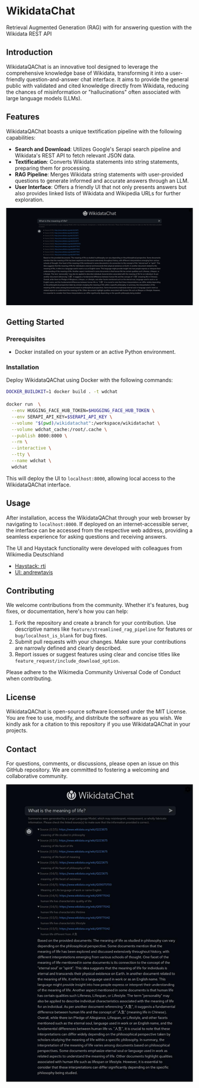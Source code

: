 # WikidataChat
Retrieval Augmented Generation (RAG) with for answering question with the Wikidata REST API

## Introduction
WikidataQAChat is an innovative tool designed to leverage the comprehensive knowledge base of Wikidata, transforming it into a user-friendly question-and-answer chat interface. It aims to provide the general public with validated and cited knowledge directly from Wikidata, reducing the chances of misinformation or "hallucinations" often associated with large language models (LLMs).

## Features
WikidataQAChat boasts a unique textification pipeline with the following capabilities:
- **Search and Download**: Utilizes Google's Serapi search pipeline and Wikidata's REST API to fetch relevant JSON data.
- **Textification**: Converts Wikidata statements into string statements, preparing them for processing.
- **RAG Pipeline**: Merges Wikidata string statements with user-provided questions to generate informed and accurate answers through an LLM.
- **User Interface**: Offers a friendly UI that not only presents answers but also provides linked lists of Wikidata and Wikipedia URLs for further exploration.

![Wikidata and the Meaning of Life](https://github.com/exowanderer/WikidataChat/blob/main/images/wikidatachat_meaning_of_life_example_mar25_2024.png?raw=true)

## Getting Started

### Prerequisites
- Docker installed on your system or an active Python environment.

### Installation
Deploy WikidataQAChat using Docker with the following commands:
```bash
DOCKER_BUILDKIT=1 docker build . -t wdchat

docker run  \
  --env HUGGING_FACE_HUB_TOKEN=$HUGGING_FACE_HUB_TOKEN \
  --env SERAPI_API_KEY=$SERAPI_API_KEY \
  --volume "$(pwd)/wikidatachat":/workspace/wikidatachat \
  --volume wdchat_cache:/root/.cache \
  --publish 8000:8000 \
  --rm \
  --interactive \
  --tty \
  --name wdchat \
  wdchat
```

This will deploy the UI to `localhost:8000`, allowing local access to the WikidataQAChat interface.

## Usage
After installation, access the WikidataQAChat through your web browser by navigating to `localhost:8000`. If deployed on an internet-accessible server, the interface can be accessed from the respective web address, providing a seamless experience for asking questions and receiving answers.

The UI and Haystack functionality were developed with colleagues from Wikimedia Deutschland
- [Haystack: rti](https://github.com/rti/gbnc/)
- [UI: andrewtavis](https://github.com/andrewtavis/gbnc)

## Contributing
We welcome contributions from the community. Whether it's features, bug fixes, or documentation, here's how you can help:
1. Fork the repository and create a branch for your contribution. Use descriptive names like `feature/streamlined_rag_pipeline` for features or `bug/localhost_is_blank` for bug fixes.
2. Submit pull requests with your changes. Make sure your contributions are narrowly defined and clearly described.
3. Report issues or suggest features using clear and concise titles like `feature_request/include_download_option`.

Please adhere to the Wikimedia Community Universal Code of Conduct when contributing.

## License
WikidataQAChat is open-source software licensed under the MIT License. You are free to use, modify, and distribute the software as you wish. We kindly ask for a citation to this repository if you use WikidataQAChat in your projects.

## Contact
For questions, comments, or discussions, please open an issue on this GitHub repository. We are committed to fostering a welcoming and collaborative community.

![Wikidata and the Meaning of Life](https://github.com/exowanderer/WikidataChat/blob/main/images/WikidataChat_Meaning_of_Life_Graphic.jpg?raw=true)
